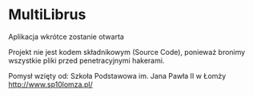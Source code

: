 # MultiLibrus
Aplikacja wkrótce zostanie otwarta

Projekt nie jest kodem składnikowym (Source Code), ponieważ bronimy wszystkie pliki przed penetracyjnymi hakerami.



Pomysł wzięty od: Szkoła Podstawowa im. Jana Pawła II w Łomży
http://www.sp10lomza.pl/
